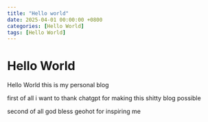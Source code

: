 ```yaml
---
title: "Hello world"
date: 2025-04-01 00:00:00 +0800
categories: [Hello World]
tags: [Hello World]
---
```


# Hello World

Hello World this is my personal blog

first of all i want to thank chatgpt for making this shitty blog possible

second of all god bless geohot for inspiring me 